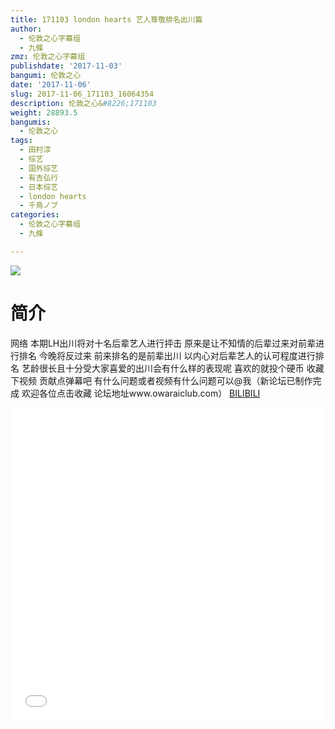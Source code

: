 ```yaml
---
title: 171103 london hearts 艺人尊敬排名出川篇
author:
  - 伦敦之心字幕组
  - 九條
zmz: 伦敦之心字幕组
publishdate: '2017-11-03'
bangumi: 伦敦之心
date: '2017-11-06'
slug: 2017-11-06_171103_16064354
description: 伦敦之心&#8226;171103
weight: 28893.5
bangumis:
  - 伦敦之心
tags:
  - 田村淳
  - 综艺
  - 国外综艺
  - 有吉弘行
  - 日本综艺
  - london hearts
  - 千鳥ノブ
categories:
  - 伦敦之心字幕组
  - 九條

---
```

![](https://i.imgur.com/JtHvSSf.png)
# 简介  
网络
本期LH出川将对十名后辈艺人进行抨击 原来是让不知情的后辈过来对前辈进行排名 今晚将反过来 前来排名的是前辈出川 以内心对后辈艺人的认可程度进行排名 艺龄很长且十分受大家喜爱的出川会有什么样的表现呢 喜欢的就投个硬币 收藏下视频 贡献点弹幕吧 有什么问题或者视频有什么问题可以@我（新论坛已制作完成 欢迎各位点击收藏 论坛地址www.owaraiclub.com）
  [BILIBILI](https://www.bilibili.com/video/av16064354/)

  <iframe src="//www.bilibili.com/html/html5player.html?cid=26208130&aid=16064354" width="100%" height="500" frameborder="0" allowfullscreen="allowfullscreen"></iframe>
